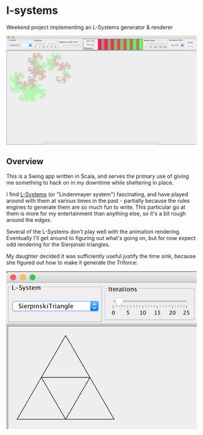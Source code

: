 l-systems
=========

Weekend project implementing an L-Systems generator &amp; renderer

![Screenshot of Dragon Curve](dragon-curve.png)

Overview
--------

This is a Swing app written in Scala, and serves the primary use of giving me something to hack
on in my downtime while sheltering in place.

I find [L-Systems](https://en.wikipedia.org/wiki/L-system) (or "Lindenmayer system") fascinating,
and have played around with them at various times in the past - partially because the rules engines
to generate them are so much fun to write. This particular go at them is more for my entertainment 
than anything else, so it's a bit rough around the edges.

Several of the L-Systems don't play well with the animation rendering. Eventually I'll get around
to figuring out what's going on, but for now expect odd rendering for the Sierpinski triangles.

My daughter decided it was sufficiently useful justify the time sink, because she figured out how to 
make it generate the Triforce: 

![Screenshot of Sierpinski triangle, 2 iterations](my-daughter-found-it-useful.png)
